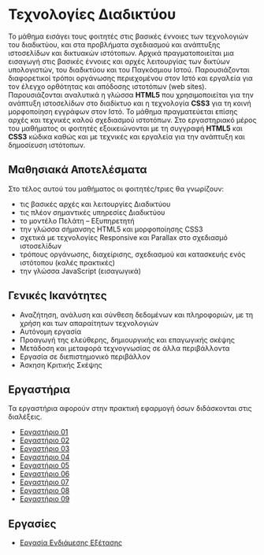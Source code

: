 # Τεχνολογίες Διαδικτύου

Το μάθημα εισάγει τους φοιτητές στις βασικές έννοιες των τεχνολογιών του διαδικτύου, και στα προβλήματα σχεδιασμού και ανάπτυξης ιστοσελίδων και δικτυακών ιστότοπων. Αρχικά πραγματοποιείται μια εισαγωγή στις βασικές έννοιες και αρχές λειτουργίας των δικτύων υπολογιστών, του διαδικτύου και του Παγκόσμιου Ιστού. Παρουσιάζονται διαφορετικοί τρόποι οργάνωσης περιεχομένου στον Ιστό και εργαλεία για τον έλεγχο ορθότητας και απόδοσης ιστοτόπων (web sites). Παρουσιάζονται αναλυτικά η γλώσσα **HTML5** που χρησιμοποιείται για την ανάπτυξη ιστοσελίδων στο διαδίκτυο και η τεχνολογία **CSS3** για τη κοινή μορφοποίηση εγγράφων στον Ιστό. Το μάθημα πραγματεύεται επίσης αρχές και τεχνικές καλού σχεδιασμού ιστοτόπων. Στο εργαστηριακό μέρος του μαθήματος οι φοιτητές εξοικειώνονται με τη συγγραφή **HTML5** και **CSS3** κώδικα καθώς και με τεχνικές και εργαλεία για την ανάπτυξη και δημοσίευση ιστότοπων.

## Μαθησιακά Αποτελέσματα

Στο τέλος αυτού του μαθήματος οι φοιτητές/τριες θα γνωρίζουν:

- τις βασικές αρχές και λειτουργίες Διαδικτύου
- τις πλέον σημαντικές υπηρεσίες Διαδικτύου
- το μοντέλο Πελάτη – Εξυπηρετητή
- την γλώσσα σήμανσης HTML5 και μορφοποίησης CSS3
- σχετικά με τεχνολογίες Responsive και Parallax στο σχεδιασμό ιστοσελίδων
- τρόπους οργάνωσης, διαχείρισης, σχεδιασμού και κατασκευής ενός ιστότοπου (καλές πρακτικές)
- την γλώσσα JavaScript (εισαγωγικά)

## Γενικές Ικανότητες

- Αναζήτηση, ανάλυση και σύνθεση δεδομένων και πληροφοριών, με τη χρήση και των απαραίτητων τεχνολογιών
- Αυτόνομη εργασία
- Προαγωγή της ελεύθερης, δημιουργικής και επαγωγικής σκέψης
- Μετάδοση και μεταφορά τεχνογνωσίας σε άλλα περιβάλλοντα
- Εργασία σε διεπιστημονικό περιβάλλον
- Άσκηση Κριτικής Σκέψης

## Εργαστήρια

Τα εργαστήρια αφορούν στην πρακτική εφαρμογή όσων διδάσκονται στις διαλέξεις.

- [Εργαστήριο 01](labs/lab-01.md)
- [Εργαστήριο 02](labs/lab-02.md)
- [Εργαστήριο 03](labs/lab-03.md)
- [Εργαστήριο 04](labs/lab-04.md)
- [Εργαστήριο 05](labs/lab-05.md)
- [Εργαστήριο 06](labs/lab-06.md)
- [Εργαστήριο 07](labs/lab-07.md)
- [Εργαστήριο 08](labs/lab-08.md)
- [Εργαστήριο 09](labs/lab-09.md)

## Εργασίες

- [Εργασία Ενδιάμεσης Εξέτασης](assigment/README.md)
